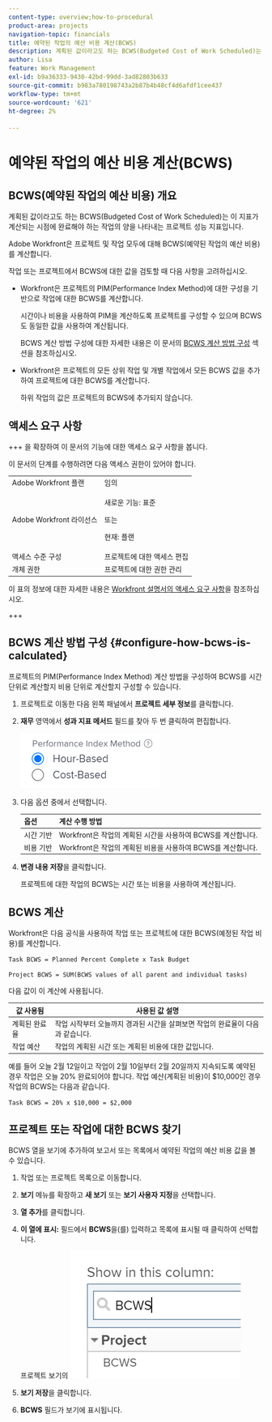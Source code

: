 ```yaml
---
content-type: overview;how-to-procedural
product-area: projects
navigation-topic: financials
title: 예약된 작업의 예산 비용 계산(BCWS)
description: 계획된 값이라고도 하는 BCWS(Budgeted Cost of Work Scheduled)는 이 지표가 계산되는 시점에 완료해야 하는 작업의 양을 나타내는 프로젝트 성능 지표입니다.
author: Lisa
feature: Work Management
exl-id: b9a36333-9430-42bd-99dd-3ad82803b633
source-git-commit: b983a780198743a2b87b4b48cf4d6afdf1cee437
workflow-type: tm+mt
source-wordcount: '621'
ht-degree: 2%

---
```


# 예약된 작업의 예산 비용 계산(BCWS)

## BCWS(예약된 작업의 예산 비용) 개요

계획된 값이라고도 하는 BCWS(Budgeted Cost of Work Scheduled)는 이 지표가 계산되는 시점에 완료해야 하는 작업의 양을 나타내는 프로젝트 성능 지표입니다.

Adobe Workfront은 프로젝트 및 작업 모두에 대해 BCWS(예약된 작업의 예산 비용)를 계산합니다.

작업 또는 프로젝트에서 BCWS에 대한 값을 검토할 때 다음 사항을 고려하십시오.

* Workfront은 프로젝트의 PIM(Performance Index Method)에 대한 구성을 기반으로 작업에 대한 BCWS를 계산합니다.

  시간이나 비용을 사용하여 PIM을 계산하도록 프로젝트를 구성할 수 있으며 BCWS도 동일한 값을 사용하여 계산됩니다.

  BCWS 계산 방법 구성에 대한 자세한 내용은 이 문서의 [BCWS 계산 방법 구성](#configure-how-bcws-is-calculated) 섹션을 참조하십시오.

* Workfront은 프로젝트의 모든 상위 작업 및 개별 작업에서 모든 BCWS 값을 추가하여 프로젝트에 대한 BCWS를 계산합니다.

  하위 작업의 값은 프로젝트의 BCWS에 추가되지 않습니다.

## 액세스 요구 사항

+++ 을 확장하여 이 문서의 기능에 대한 액세스 요구 사항을 봅니다.

이 문서의 단계를 수행하려면 다음 액세스 권한이 있어야 합니다.

<table style="table-layout:auto"> 
 <col> 
 <col> 
 <tbody> 
  <tr> 
   <td role="rowheader">Adobe Workfront 플랜</td> 
   <td>임의</td> 
  </tr> 
  <tr> 
   <td role="rowheader">Adobe Workfront 라이선스</td> 
   <td>
   <p>새로운 기능: 표준</p>
   <p>또는</p>
   <p>현재: 플랜</p></td> 
  </tr> 
  <tr> 
   <td role="rowheader">액세스 수준 구성</td> 
   <td>프로젝트에 대한 액세스 편집</td> 
  </tr> 
  <tr> 
   <td role="rowheader">개체 권한</td> 
   <td>프로젝트에 대한 권한 관리</td> 
  </tr> 
 </tbody> 
</table>

이 표의 정보에 대한 자세한 내용은 [Workfront 설명서의 액세스 요구 사항](/help/quicksilver/administration-and-setup/add-users/access-levels-and-object-permissions/access-level-requirements-in-documentation.md)을 참조하십시오.

+++

## BCWS 계산 방법 구성 {#configure-how-bcws-is-calculated}

프로젝트의 PIM(Performance Index Method) 계산 방법을 구성하여 BCWS를 시간 단위로 계산할지 비용 단위로 계산할지 구성할 수 있습니다.

1. 프로젝트로 이동한 다음 왼쪽 패널에서 **프로젝트 세부 정보**&#x200B;를 클릭합니다.
1. **재무** 영역에서 **성과 지표 메서드** 필드를 찾아 두 번 클릭하여 편집합니다.

   ![PIM 옵션](assets/pim-options-hour-cost-based-nwe.png)

1. 다음 옵션 중에서 선택합니다.

   | 옵션 | 계산 수행 방법 |
   |---|---|
   | 시간 기반 | Workfront은 작업의 계획된 시간을 사용하여 BCWS를 계산합니다. |
   | 비용 기반 | Workfront은 작업의 계획된 비용을 사용하여 BCWS를 계산합니다. |


1. **변경 내용 저장**&#x200B;을 클릭합니다.

   프로젝트에 대한 작업의 BCWS는 시간 또는 비용을 사용하여 계산됩니다.

## BCWS 계산

Workfront은 다음 공식을 사용하여 작업 또는 프로젝트에 대한 BCWS(예정된 작업 비용)를 계산합니다.

```
Task BCWS = Planned Percent Complete x Task Budget
```

```
Project BCWS = SUM(BCWS values of all parent and individual tasks)
```

다음 값이 이 계산에 사용됩니다.

| 값 사용됨 | 사용된 값 설명 |
|---|---|
| 계획된 완료율 | 작업 시작부터 오늘까지 경과된 시간을 살펴보면 작업의 완료율이 다음과 같습니다. |
| 작업 예산 | 작업의 계획된 시간 또는 계획된 비용에 대한 값입니다. |

예를 들어 오늘 2월 12일이고 작업이 2월 10일부터 2월 20일까지 지속되도록 예약된 경우 작업은 오늘 20% 완료되어야 합니다. 작업 예산(계획된 비용)이 $10,000인 경우 작업의 BCWS는 다음과 같습니다.

```
Task BCWS = 20% x $10,000 = $2,000
```

## 프로젝트 또는 작업에 대한 BCWS 찾기

BCWS 열을 보기에 추가하여 보고서 또는 목록에서 예약된 작업의 예산 비용 값을 볼 수 있습니다.

1. 작업 또는 프로젝트 목록으로 이동합니다.
1. **보기** 메뉴를 확장하고 **새 보기** 또는 **보기 사용자 지정**&#x200B;을 선택합니다.

1. **열 추가**&#x200B;를 클릭합니다.
1. **이 열에 표시:** 필드에서 **BCWS**&#x200B;을(를) 입력하고 목록에 표시될 때 클릭하여 선택합니다.

   프로젝트 보기의 ![BCWS](assets/bcws-in-project-view.png)

1. **보기 저장**&#x200B;을 클릭합니다.
1. **BCWS** 필드가 보기에 표시됩니다.
